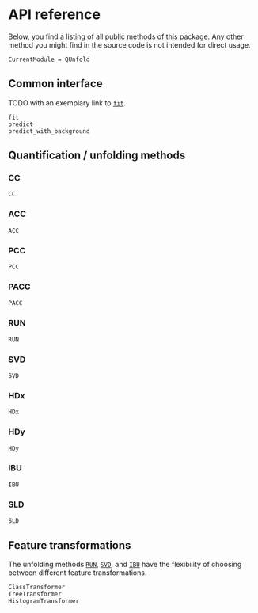 # API reference

Below, you find a listing of all public methods of this package. Any other method you might find in the source code is not intended for direct usage.

```@meta
CurrentModule = QUnfold
```


## Common interface

TODO with an exemplary link to [`fit`](@ref).

```@docs
fit
predict
predict_with_background
```


## Quantification / unfolding methods

### CC

```@docs
CC
```

### ACC

```@docs
ACC
```

### PCC

```@docs
PCC
```

### PACC

```@docs
PACC
```

### RUN

```@docs
RUN
```

### SVD

```@docs
SVD
```

### HDx

```@docs
HDx
```

### HDy

```@docs
HDy
```

### IBU

```@docs
IBU
```

### SLD

```@docs
SLD
```


## Feature transformations

The unfolding methods [`RUN`](@ref), [`SVD`](@ref), and [`IBU`](@ref) have the flexibility of choosing between different feature transformations.

```@docs
ClassTransformer
TreeTransformer
HistogramTransformer
```
